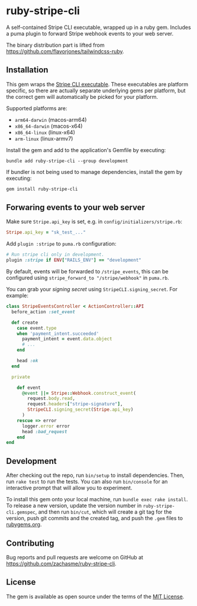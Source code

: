 # ruby-stripe-cli

A self-contained Stripe CLI executable, wrapped up in a ruby gem. Includes a puma plugin to forward Stripe webhook events to your web server.

The binary distribution part is lifted from https://github.com/flavorjones/tailwindcss-ruby.

## Installation

This gem wraps the [Stripe CLI executable](https://github.com/stripe/stripe-cli). These executables are platform specific, so there are actually separate underlying gems per platform, but the correct gem will automatically be picked for your platform.

Supported platforms are:

- `arm64-darwin` (macos-arm64)
- `x86_64-darwin` (macos-x64)
- `x86_64-linux` (linux-x64)
- `arm-linux` (linux-armv7)

Install the gem and add to the application's Gemfile by executing:

```
bundle add ruby-stripe-cli --group development
```

If bundler is not being used to manage dependencies, install the gem by executing:

```bash
gem install ruby-stripe-cli
```

## Forwaring events to your web server

Make sure `Stripe.api_key` is set, e.g. in `config/initializers/stripe.rb`:

```ruby
Stripe.api_key = "sk_test_..."
```

Add `plugin :stripe` to `puma.rb` configuration:

```ruby
# Run stripe cli only in development.
plugin :stripe if ENV["RAILS_ENV"] == "development"
```

By default, events will be forwarded to `/stripe_events`, this can be configured using `stripe_forward_to "/stripe/webhook"` in `puma.rb`.

You can grab your *signing secret* using `StripeCLI.signing_secret`. For example:

```ruby
class StripeEventsController < ActionController::API
  before_action :set_event

  def create
    case event.type
    when 'payment_intent.succeeded'
      payment_intent = event.data.object
      # ...
    end

    head :ok
  end

  private

    def event
      @event ||= Stripe::Webhook.construct_event(
        request.body.read,
        request.headers["stripe-signature"],
        StripeCLI.signing_secret(Stripe.api_key)
      )
    rescue => error
      logger.error error
      head :bad_request
    end
end

```

## Development

After checking out the repo, run `bin/setup` to install dependencies. Then, run `rake test` to run the tests. You can also run `bin/console` for an interactive prompt that will allow you to experiment.

To install this gem onto your local machine, run `bundle exec rake install`. To release a new version, update the version number in `ruby-stripe-cli.gemspec`, and then run `bin/cut`, which will create a git tag for the version, push git commits and the created tag, and push the `.gem` files to [rubygems.org](https://rubygems.org).

## Contributing

Bug reports and pull requests are welcome on GitHub at https://github.com/zachasme/ruby-stripe-cli.

## License

The gem is available as open source under the terms of the [MIT License](https://opensource.org/licenses/MIT).
